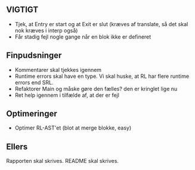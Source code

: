 ## VIGTIGT
- Tjek, at Entry er start og at Exit er slut (kræves af translate, så det skal nok kræves i interp også)
- Får stadig fejl nogle gange når en blok ikke er defineret

## Finpudsninger
- Kommentarer skal tjekkes igennem
- Runtime errors skal have en type. Vi skal huske, at RL har flere runtime errors end SRL.
- Refaktorer Main og måske gøre den fælles? den er kringlet lige nu
- Ret help igennem i tilfælde af, at der er fejl

## Optimeringer
- Optimer RL-AST'et (blot at merge blokke, easy)

## Ellers
Rapporten skal skrives.
README skal skrives.
